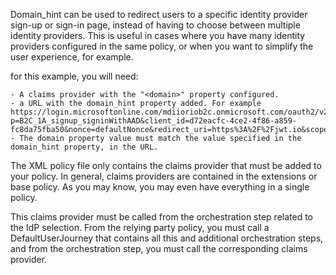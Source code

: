 Domain_hint can be used to redirect users to a specific identity provider sign-up or sign-in page, instead of having to choose between multiple identity providers. This is useful in cases where you have many identity providers configured in the same policy, or when you want to simplify the user experience, for example.

for this example, you will need:

	- A claims provider with the "<domain>" property configured.
	- a URL with the domain_hint property added. For example https://login.microsoftonline.com/mdiioriob2c.onmicrosoft.com/oauth2/v2.0/authorize?p=B2C_1A_signup_signinWithAAD&client_id=d72eacfc-4ce2-4f86-a859-fc8da75fba50&nonce=defaultNonce&redirect_uri=https%3A%2F%2Fjwt.io&scope=openid&response_type=id_token&prompt=login&domain_hint=mdiiorio
	- The domain property value must match the value specified in the domain_hint property, in the URL.
	
The XML policy file only contains the claims provider that must be added to your policy. In general, claims providers are contained in the extensions or base policy. As you may know, you may even have everything in a single policy.

This claims provider must be called from the orchestration step related to the IdP selection. From the relying party policy, you must call a DefaultUserJourney that contains all this and additional orchestration steps, and from the orchestration step, you must call the corresponding claims provider.
